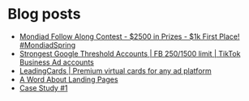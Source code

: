 # Blog posts
<!-- BLOG-POST-LIST:START -->
- [Mondiad Follow Along Contest - $2500 in Prizes - $1k First Place! #MondiadSpring](https://afflift.com/f/threads/mondiad-follow-along-contest-2500-in-prizes-1k-first-place-mondiadspring.10445/)
- [Strongest Google Threshold Accounts | FB $250/$1500 limit | TikTok Business Ad accounts](https://afflift.com/f/threads/strongest-google-threshold-accounts-fb-250-1500-limit-tiktok-business-ad-accounts.10396/)
- [LeadingCards | Premium virtual cards for any ad platform](https://afflift.com/f/threads/leadingcards-premium-virtual-cards-for-any-ad-platform.10461/)
- [A Word About Landing Pages](https://afflift.com/f/threads/a-word-about-landing-pages.6908/)
- [Case Study #1](https://afflift.com/f/threads/case-study-1.6930/)
<!-- BLOG-POST-LIST:END -->
